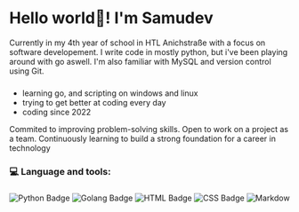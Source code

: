 <h1 align="left"> Hello world👋! I'm Samudev</h1>
Currently in my 4th year of school in HTL Anichstraße with a focus on software developement. I write code in mostly python, but i've been playing around with go aswell. I'm also familiar with MySQL and version control using Git.

###

- learning go, and scripting on windows and linux  
- trying to get better at coding every day  
- coding since 2022

Commited to improving problem-solving skills. Open to work on a project as a team. Continuously learning to build a strong foundation for a career in technology

###

<h3 align="left">💻  Language and tools:</h3>

###

<p align="left" style="white-space: nowrap; overflow-x: auto;">
  <img src="https://img.shields.io/badge/Python-3776AB?logo=python&logoColor=white&style=for-the-badge" alt="Python Badge" />
  <img src="https://img.shields.io/badge/Golang-00ADD8?logo=go&logoColor=white&style=for-the-badge" alt="Golang Badge" />
  <img src="https://img.shields.io/badge/HTML5-E34F26?logo=html5&logoColor=white&style=for-the-badge" alt="HTML Badge" />
  <img src="https://img.shields.io/badge/CSS3-1572B6?logo=css3&logoColor=white&style=for-the-badge" alt="CSS Badge" />
  <img src="https://img.shields.io/badge/Markdown-000000?logo=markdown&logoColor=white&style=for-the-badge" alt="Markdown Badge" />
  <img src="https://img.shields.io/badge/VHDL-A00732?logo=vhdl&logoColor=white&style=for-the-badge" alt="VHDL Badge" />
  <img src="https://img.shields.io/badge/Flask-000000?logo=flask&logoColor=white&style=for-the-badge" alt="Flask Badge" />
  <img src="https://img.shields.io/badge/MySQL-4479A1?logo=mysql&logoColor=white&style=for-the-badge" alt="MySQL Badge" />
  <img src="https://img.shields.io/badge/Git-F05032?logo=git&logoColor=white&style=for-the-badge" alt="Git Badge" />
  <img src="https://img.shields.io/badge/Arduino-00979D?logo=arduino&logoColor=white&style=for-the-badge" alt="Arduino Badge" />
  <img src="https://img.shields.io/badge/Neovim-57A143?logo=neovim&logoColor=white&style=for-the-badge" alt="Neovim Badge" />
  <img src="https://img.shields.io/badge/Tmux-1BB91F?logo=tmux&logoColor=white&style=for-the-badge" alt="Tmux Badge" />
  <img src="https://img.shields.io/badge/VSCode-007ACC?logo=visual-studio-code&logoColor=white&style=for-the-badge" alt="VS Code Badge" />
  <img src="https://img.shields.io/badge/Quartus-0078D7?logo=quartus&logoColor=white&style=for-the-badge" alt="Quartus Badge" />
  <img src="https://img.shields.io/badge/OpenAI-412991?logo=openai&logoColor=white&style=for-the-badge" alt="OpenAI Badge" />
  <img src="https://img.shields.io/badge/Cloudflare-F38020?logo=cloudflare&logoColor=white&style=for-the-badge" alt="Cloudflare Badge" />
  <img src="https://img.shields.io/badge/Tailscale-0046FF?logo=tailscale&logoColor=white&style=for-the-badge" alt="Tailscale Badge" />
  <img src="https://img.shields.io/badge/Notion-000000?logo=notion&logoColor=white&style=for-the-badge" alt="Notion Badge" />
  <img src="https://img.shields.io/badge/Arch%20Linux-1793D1?logo=arch-linux&logoColor=white&style=for-the-badge" alt="Arch Linux Badge" />
  <img src="https://img.shields.io/badge/Windows-0078D6?logo=windows&logoColor=white&style=for-the-badge" alt="Windows Badge" />
</p>
